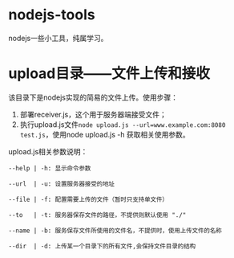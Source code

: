 # nodejs-tools
nodejs一些小工具，纯属学习。

# upload目录——文件上传和接收
该目录下是nodejs实现的简易的文件上传。使用步骤：

1. 部署receiver.js，这个用于服务器端接受文件；
2. 执行upload.js文件`node upload.js --url=www.example.com:8080 test.js`，使用node upload.js -h 获取相关使用参数。

upload.js相关参数说明：
```
--help | -h: 显示命令参数

--url  | -u: 设置服务器接受的地址

--file | -f: 配置需要上传的文件（暂时只支持单文件）

--to   | -t: 服务器保存文件的路径，不提供则默认使用 "./"

--name | -b: 服务保存文件所使用的文件名，不提供时，使用上传文件的名称

--dir  | -d: 上传某一个目录下的所有文件,会保持文件目录的结构
```

